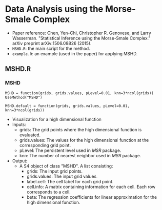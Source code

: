 # Data Analysis using the Morse-Smale Complex
- Paper reference: Chen, Yen-Chi, Christopher R. Genovese, and Larry Wasserman. "Statistical Inference using the Morse-Smale Complex." arXiv preprint arXiv:1506.08826 (2015).
- `MSHD.R`: the main script for the method.
- `example.R`: an example (used in the paper) for applying MSHD.

## MSHD.R

### MSHD
`MSHD = function(grids, grids.values, pLevel=0.01, knn=3*ncol(grids)) UseMethod("MSHD")`

`MSHD.default = function(grids, grids.values, pLevel=0.01, knn=3*ncol(grids))`
- Visualization for a high dimensional function
- Inputs:
  - grids: The grid points where the high dimensional function is evaluated.
  - grids.values: The values for the high dimensional function at the corresponding grid point.
  - pLevel: The persistent level used in $MSR$ package.
  - knn: The number of nearest neighbor used in $MSR$ package.
- Output:
  - A S4 object of class "MSHD". A list consisting:
    - grids: The input grid points.
    - grids.values: The input grid values.
    - label.cell: The cell label for each grid point.
    - cell.info: A matrix containing information for each cell. Each row corresponds to a cell.
    - beta: The regression coefficients for linear approximation for the high dimensional function.

###

